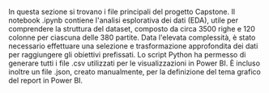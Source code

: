 In questa sezione si trovano i file principali del progetto Capstone. Il notebook .ipynb contiene l'analisi esplorativa dei dati (EDA), utile per comprendere la struttura del dataset, composto da circa 3500 righe e 120 colonne per ciascuna delle 380 partite. Data l'elevata complessità, è stato necessario effettuare una selezione e trasformazione approfondita dei dati per raggiungere gli obiettivi prefissati. Lo script Python ha permesso di generare tutti i file .csv utilizzati per le visualizzazioni in Power BI. È incluso inoltre un file .json, creato manualmente, per la definizione del tema grafico del report in Power BI.
